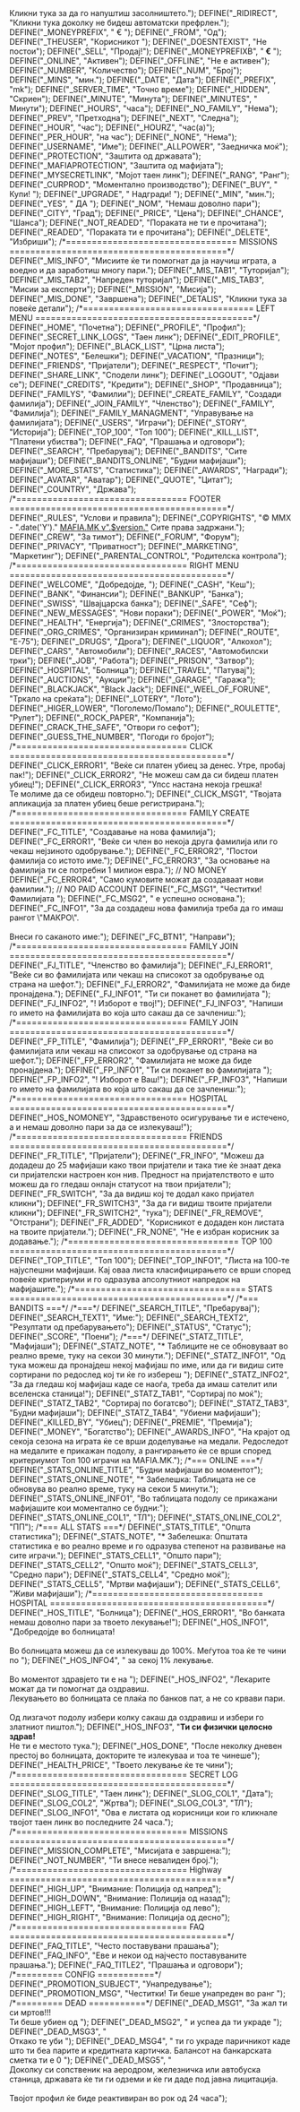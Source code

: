 <?php
//defined( '_VALID_INC' ) or die( 'Пристапот e забранет!!!' );
/*=================================   GOLDEN GUN ==========================================*/
DEFINE("_GG_INFO",    			        "Избери го златниот пиштол:");
DEFINE("_GG_DOUBLE",			        "Два пати го промаши златниот пиштол, доколку го промашиш уште еднаш одиш во 24 часовен притвор!");
DEFINE("_GG_CRIMES",	   		        "Немаш избрано злосторство!");
DEFINE("_GG_WORK",                      "Не ја избра работата на која што сакаш да аплицираш!");
DEFINE("_GG_CARS",                      "Избери си кола и тогаш пробај да ја украдеш!");
DEFINE("_GG_ORG",                       "Посочи ги колегите со кои ќе го извршувате злосторството!");
DEFINE("_MAIN_TITLE",                   "https://martinbucitruba.github.io/mafiacela/. - Зачекори во светот на мафијата");
/*=================================   INDEX  ==========================================*/
DEFINE("_ERROR",    			        "ГРЕШКА!!!");
DEFINE("_PAGES",    			        "страници");
DEFINE("_ANONYMOUS",    			        "Анонимен");
DEFINE("_FROMTO",						"Од / До");
DEFINE("_SAFE_MODE",			        "Безбеден си сè додека не излезеш од засолништето. Во овој случај не можеш да напаѓаш ниту пак можеш да бидеш нападнат.<br> Кликни тука за да го напуштиш засолништето.");
DEFINE("_RIDIRECT",			       		"Кликни тука доколку не бидеш автоматски префрлен.");
DEFINE("_MONEYPREFIX",			        "&nbsp;€&nbsp;");
DEFINE("_FROM",			       			 "Од");
DEFINE("_THEUSER",	    		        "Корисникот ");
DEFINE("_DOESNTEXIST",	    		    "Не постои");
DEFINE("_SELL",	        		        "Продај!");
DEFINE("_MONEYPREFIXB",			        "<strong> € </strong>");
DEFINE("_ONLINE",						"Активен");
DEFINE("_OFFLINE",						"Не е активен");
DEFINE("_NUMBER",						"Количество");
DEFINE("_NUM",						    "Број");
DEFINE("_MINS",						    "мин.");
DEFINE("_DATE",						    "Дата");
DEFINE("_PREFIX",						"mk");
DEFINE("_SERVER_TIME",					"Точно време");
DEFINE("_HIDDEN",					    "Скриен");
DEFINE("_MINUTE",						"Минута");
DEFINE("_MINUTES",						" Минути");
DEFINE("_HOURS",					    "часа");
DEFINE("_NO_FAMILY",				    "Нема");
DEFINE("_PREV",					        "Претходна");
DEFINE("_NEXT",					        "Следна");
DEFINE("_HOUR",					        "час");
DEFINE("_HOURZ",					    "час(а)");
DEFINE("_PER_HOUR",					    "на час");
DEFINE("_NONE",					        "Нема");
DEFINE("_USERNAME",                     "Име");
DEFINE("_ALLPOWER",                     "Заедничка моќ");
DEFINE("_PROTECTION",                   "Заштита од државата");
DEFINE("_MAFIAPROTECTION",              "Заштита од мафијата");
DEFINE("_MYSECRETLINK",                 "Мојот таен линк");
DEFINE("_RANG",                         "Ранг");
DEFINE("_CURPROD",                      "Моментално производство");
DEFINE("_BUY",                          " Купи! ");
DEFINE("_UPGRADE",                      " Надгради! ");
DEFINE("_MIN",                          "мин.");
DEFINE("_YES",                          " ДА ");
DEFINE("_NOM",	        		        "Немаш доволно пари");
DEFINE("_CITY",	        		        "Град");
DEFINE("_PRICE",					   		"Цена");
DEFINE("_CHANCE",   			 	    "Шанса");
DEFINE("_NOT_READED",					"Пораката не ти е прочитана");
DEFINE("_READED",						"Пораката ти е прочитана");
DEFINE("_DELETE",						"Избриши");
/*=================================  MISSIONS  ==========================================*/
DEFINE("_MIS_INFO",					    "Мисиите ќе ти помогнат да ја научиш играта, а воедно и да заработиш многу пари.");
DEFINE("_MIS_TAB1",					    "Туторијал");
DEFINE("_MIS_TAB2",					    "Напреден туторијал");
DEFINE("_MIS_TAB3",					    "Мисии за експерти");
DEFINE("_MISSION",					    "Мисија");
DEFINE("_MIS_DONE",					    "Завршена");
DEFINE("_DETALIS",					    "Кликни тука за повеќе детали");
/*================================= LEFT MENU ==========================================*/
DEFINE("_HOME",							"Почетна");
DEFINE("_PROFILE",						"Профил");
DEFINE("_SECRET_LINK_LOGS",				"Таен линк");
DEFINE("_EDIT_PROFILE",					"Мојот профил");
DEFINE("_BLACK_LIST",					"Црна листа");
DEFINE("_NOTES",						"Белешки");
DEFINE("_VACATION",						"Празници");
DEFINE("_FRIENDS",						"Пријатели");
DEFINE("_RESPECT",						"Почит");
DEFINE("_SHARE_LINK",					"Сподели линк");
DEFINE("_LOGOUT",						"Одјави се");
DEFINE("_CREDITS",						"Кредити");
DEFINE("_SHOP",							"Продавница");
DEFINE("_FAMILYS",						"Фамилии");
DEFINE("_CREATE_FAMILY",				"Создади фамилија");
DEFINE("_JOIN_FAMILY",					"Членство");
DEFINE("_FAMILY",						"Фамилија");
DEFINE("_FAMILY_MANAGMENT",				"Управување на фамилијата");
DEFINE("_USERS",						"Играчи");
DEFINE("_STORY",						"Историја");
DEFINE("_TOP_100",						"Топ 100");
DEFINE("_KILL_LIST",					"Платени убиства");
DEFINE("_FAQ",							"Прашања и одговори");
DEFINE("_SEARCH",						"Пребарувај");
DEFINE("_BANDITS",						"Сите мафијаши");
DEFINE("_BANDITS_ONLINE",				"Будни мафијаши");
DEFINE("_MORE_STATS",					"Статистика");
DEFINE("_AWARDS",						"Награди");
DEFINE("_AVATAR",						"Аватар");
DEFINE("_QUOTE",						"Цитат");
DEFINE("_COUNTRY",						"Држава");
/*=================================  FOOTER  ==========================================*/
DEFINE("_RULES",						"Услови и правила");
DEFINE("_COPYRIGHTS",					"&copy; <span class='tipTip' title='Март 2010'>MMX</span> - ".date('Y')." <a href=\"version\">MAFIA.MK v".$version."</a> Сите права задржани.");
DEFINE("_CREW",					        "За тимот");
DEFINE("_FORUM",					    "Форум");
DEFINE("_PRIVACY",					    "Приватност");
DEFINE("_MARKETING",					"Маркетинг");
DEFINE("_PARENTAL_CONTROL",				"Родителска контрола");
/*=================================  RIGHT MENU  ==========================================*/
DEFINE("_WELCOME",						"Добредојде, ");
DEFINE("_CASH",							"Кеш");
DEFINE("_BANK",							"Финансии");
DEFINE("_BANKUP",					    "Банка");
DEFINE("_SWISS",						"Швајцарска банка");
DEFINE("_SAFE",						    "Сеф");
DEFINE("_NEW_MESSAGES",					"Нови пораки");
DEFINE("_POWER",						"Моќ");
DEFINE("_HEALTH",						"Енергија");
DEFINE("_CRIMES",						"Злосторства");
DEFINE("_ORG_CRIMES",					"Организиран криминал");
DEFINE("_ROUTE",						"E-75");
DEFINE("_DRUGS",						"Дрога");
DEFINE("_LIQUOR",						"Алкохол");
DEFINE("_CARS",							"Автомобили");
DEFINE("_RACES",						"Автомобилски трки");
DEFINE("_JOB",							"Работа");
DEFINE("_PRISON",						"Затвор");
DEFINE("_HOSPITAL",						"Болница");
DEFINE("_TRAVEL",						"Патувај");
DEFINE("_AUCTIONS",						"Аукции");
DEFINE("_GARAGE",						"Гаража");
DEFINE("_BLACKJACK",					"Black Jack");
DEFINE("_WEEL_OF_FORUNE",				"Тркало на среќата");
DEFINE("_LOTERY",						"Лото");
DEFINE("_HIGER_LOWER",					"Поголемо/Помало");
DEFINE("_ROULETTE",						"Рулет");
DEFINE("_ROCK_PAPER",					"Компанија");
DEFINE("_CRACK_THE_SAFE",				"Отвори го сефот");
DEFINE("_GUESS_THE_NUMBER",				"Погоди го бројот");
/*=================================  CLICK  ==========================================*/
DEFINE("_CLICK_ERROR1",					"Веќе си платен убиец за денес. Утре, пробај пак!");
DEFINE("_CLICK_ERROR2",					"Не можеш сам да си бидеш платен убиец!");
DEFINE("_CLICK_ERROR3",					"Упсс настана некоја грешка! <br> Те молиме да се обидеш повторно.");
DEFINE("_CLICK_MSG1",					"Твојата апликација за платен убиец беше регистрирана.");
/*================================= FAMILY CREATE ==========================================*/
DEFINE("_FC_TITLE",				     	"Создавање на нова фамилија");
DEFINE("_FC_ERROR1",			    	"Веќе си член во некоја друга фамилија или го чекаш нејзиното одобрување.");
DEFINE("_FC_ERROR2",					"Постои фамилија со истото име.");
DEFINE("_FC_ERROR3",					"За основање на фамилија ти се потребни 1 милион евра."); // NO MONEY
DEFINE("_FC_ERROR4",					"Само кумовите можат да создаваат нови фамилии."); // NO PAID ACCOUNT
DEFINE("_FC_MSG1",						"Честитки! <br> Фамилијата ");
DEFINE("_FC_MSG2",						" е успешно основана.");
DEFINE("_FC_INFO1",					    "За да создадеш нова фамилија треба да го имаш рангот \"МАКРО\".<br><br>Внеси го саканото име:");
DEFINE("_FC_BTN1",					    "Направи");
/*================================= FAMILY JOIN ==========================================*/
DEFINE("_FJ_TITLE",				     	"Членство во фамилија");
DEFINE("_FJ_ERROR1",				   	"Веќе си во фамилијата или чекаш на списокот за одобрување од страна на шефот.");
DEFINE("_FJ_ERROR2",				    "Фамилијата не може да биде пронајдена.");
DEFINE("_FJ_INFO1",						"Ти си поканет во фамилијата ");
DEFINE("_FJ_INFO2",						"! Изборот е твој!");
DEFINE("_FJ_INFO3",						"Напиши го името на фамилијата во која што сакаш да се зачлениш:");
/*================================= FAMILY JOIN ==========================================*/
DEFINE("_FP_TITLE",				     	"Фамилија");
DEFINE("_FP_ERROR1",				   	"Веќе си во фамилијата или чекаш на списокот за одобрување од страна на шефот.");
DEFINE("_FP_ERROR2",				    "Фамилијата не може да биде пронајдена.");
DEFINE("_FP_INFO1",						"Ти си поканет во фамилијата ");
DEFINE("_FP_INFO2",						"! Изборот е Ваш!");
DEFINE("_FP_INFO3",						"Напиши го името на фамилијата во која што сакаш да се зачлениш:");
/*=================================  HOSPITAL  ==========================================*/
DEFINE("_HOS_NOMONEY",					"Здравственото осигурување ти е истечено, а и немаш доволно пари за да се излекуваш!");
/*=================================  FRIENDS ==========================================*/
DEFINE("_FR_TITLE",					        "Пријатели");
DEFINE("_FR_INFO",					        "Можеш да додадеш до 25 мафијаши како твои пријатели и така тие ќе знаат дека си пријателски настроен кон нив. Предност на пријателството е што можеш да го гледаш онлајн статусот на твои пријатели");
DEFINE("_FR_SWITCH",				        "За да видиш кој те додал како пријател кликни");
DEFINE("_FR_SWITCH3",				        "За да ги видиш твоите пријатели кликни");
DEFINE("_FR_SWITCH2",					    "тука");
DEFINE("_FR_REMOVE",					    "Отстрани");
DEFINE("_FR_ADDED",					        "Корисникот е додаден кон листата на твоите пријатели.");
DEFINE("_FR_NONE",					        "Не е избран корисник за додавање.");
/*================================= TOP 100 ==========================================*/
DEFINE("_TOP_TITLE",				        "Топ 100");
DEFINE("_TOP_INFO1",					    "Листа на 100-те најуспешни мафијаши. Кај оваа листа класифицирањето се врши според повеќе критериуми и го одразува апсолутниот напредок на мафијашите.");
/*================================= STATS ==========================================*/
/*=== BANDITS ===*/
/*===*/
DEFINE("_SEARCH_TITLE",				        "Пребарувај");
DEFINE("_SEARCH_TEXT1",				        "Име:");
DEFINE("_SEARCH_TEXT2",				        "Резултати од пребарувањето");
DEFINE("_STATUS",				            "Статус");
DEFINE("_SCORE",				            "Поени");

/*===*/
DEFINE("_STATZ_TITLE",				        "Мафијаши");
DEFINE("_STATZ_NOTE",				        "* Таблиците не се обновуваат во реално време, туку на секои 30 минути.");
DEFINE("_STATZ_INFO1",				        "Од тука можеш да пронајдеш некој мафијаш по име, или да ги видиш сите сортирани по редослед кој ти ќе го избереш ");
DEFINE("_STATZ_INFO2",				        "За да гледаш кој мафијаш каде се наоѓа, треба да имаш сателит или вселенска станица!");
DEFINE("_STATZ_TAB1",				        "Сортирај по моќ");
DEFINE("_STATZ_TAB2",				        "Сортирај по богатсво");
DEFINE("_STATZ_TAB3",				        "Будни мафијаши");
DEFINE("_STATZ_TAB4",				        "Убиени мафијаши");
DEFINE("_KILLED_BY",				        "Убиец");
DEFINE("_PREMIE",				            "Премија");
DEFINE("_MONEY",				            "Богатство");
DEFINE("_AWARDS_INFO",						"На крајот од секоја сезона на играта ќе се врши доделување на медали. Редоследот на медалите е прикажан подолу, а рангирањето ќе се врши според критериумот Топ 100 играчи на MAFIA.MK.");
/*=== ONLINE ===*/
DEFINE("_STATS_ONLINE_TITLE",		        "Будни мафијаши во моментот");
DEFINE("_STATS_ONLINE_NOTE",			    "* Забелешка: Таблицата не се обновува во реално време, туку на секои 5 минути.");
DEFINE("_STATS_ONLINE_INFO1",			    "Во таблицата подолу се прикажани мафијашите кои моментално се будни:");
DEFINE("_STATS_ONLINE_COL1",		        "ТЛ");
DEFINE("_STATS_ONLINE_COL2",		        "ПП");
/*=== ALL STATS ===*/
DEFINE("_STATS_TITLE",				        "Општа статистика");
DEFINE("_STATS_NOTE",				        "* Забелешка: Општата статистика е во реално време и го одразува степенот на развивање на сите играчи.");
DEFINE("_STATS_CELL1",				        "Општо пари");
DEFINE("_STATS_CELL2",				        "Општо моќ");
DEFINE("_STATS_CELL3",				        "Средно пари");
DEFINE("_STATS_CELL4",				        "Средно моќ");
DEFINE("_STATS_CELL5",				        "Мртви мафијаши");
DEFINE("_STATS_CELL6",				        "Живи мафијаши");
/*================================= HOSPITAL ==========================================*/
DEFINE("_HOS_TITLE",				        "Болница");
DEFINE("_HOS_ERROR1",				        "Во банката немаш доволно пари за твоето лекување!");
DEFINE("_HOS_INFO1",				        "Добредојде во болницата!<br /><br />
				Во болницата можеш да се излекуваш до 100%. Меѓутоа тоа ќе те чини по ");
DEFINE("_HOS_INFO4",						" за секој 1% лекување.<br /><br />
				Во моментот здравјето ти е на ");
DEFINE("_HOS_INFO2",				        "Лекарите можат да ти помогнат да оздравиш.<br> Лекувањето во болницата се плаќа по банков пат, а не со крвави пари.<br><br> Од лизгачот подолу избери колку сакаш да оздравиш и избери го златниот пиштол.");
DEFINE("_HOS_INFO3",				        "<strong>Ти си физички целосно здрав!</strong><br> Не ти е местото тука.");
DEFINE("_HOS_DONE",				            "После неколку дневен престој во болницата, докторите те излекуваа и тоа те чинеше");
DEFINE("_HEALTH_PRICE",				        "Твоето лекување ќе те чини");
/*================================= SECRET LOG ==========================================*/
DEFINE("_SLOG_TITLE",    			        "Таен линк");
DEFINE("_SLOG_COL1",    			        "Дата");
DEFINE("_SLOG_COL2",    			        "Жртва");
DEFINE("_SLOG_COL3",    			        "ТЛ");
DEFINE("_SLOG_INFO1",    			        "Ова е листата од корисници кои го кликнале твојот таен линк во последните 24 часа.");
/*================================= MISSIONS ==========================================*/
DEFINE("_MISSION_COMPLETE",    			        "Мисијата е завршена:");
DEFINE("_NOT_NUMBER",					        "Ти внесе невалиден број.");
/*================================= Highway ==========================================*/
DEFINE("_HIGH_UP",    			        	"Внимание: Полиција од напред");
DEFINE("_HIGH_DOWN",    			        "Внимание: Полиција од назад");
DEFINE("_HIGH_LEFT",    			        "Внимание: Полиција од лево");
DEFINE("_HIGH_RIGHT",    			        "Внимание: Полиција од десно");

/*================================= FAQ ==========================================*/
DEFINE("_FAQ_TITLE",    			    	    "Често поставувани прашања");
DEFINE("_FAQ_INFO",    			    	    	"Еве и некои од најчесто поставуваните прашања.");
DEFINE("_FAQ_TITLE2",    			    	    "Прашања и одговори");
/*========= CONFIG ===========*/
DEFINE("_PROMOTION_SUBJECT",                "Унапредување");
DEFINE("_PROMOTION_MSG",                    "Честитки! Ти беше унапреден во ранг ");
/*========= DEAD ===========*/
DEFINE("_DEAD_MSG1",            		    "За жал ти си мртов!!!<br> Ти беше убиен од ");
DEFINE("_DEAD_MSG2",            		    " и успеа да ти украде ");
DEFINE("_DEAD_MSG3",            		    "<br>Откако те уби ");
DEFINE("_DEAD_MSG4",            		    " ти го украде паричникот каде што ти беа парите и кредитната картичка. Балансот на банкарската сметка ти е 0 ");
DEFINE("_DEAD_MSG5",            		    "<br> Доколку си сопственик на аеродром, железничка или автобуска станица, државата ќе ти ги одземи и ќе ги даде под јавна лицитација.<br><br> Твојот профил ќе биде реактивиран во рок од 24 часа");
